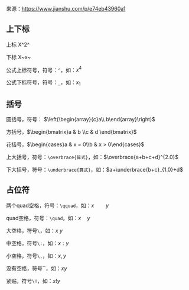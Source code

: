 来源：https://www.jianshu.com/p/e74eb43960a1

## 上下标

上标 X^2^

下标 X~x~

公式上标符号，符号：`^`，如：$x^4$

公式下标符号，符号：`_`，如：$x_1$

## 括号

圆括号，符号： $\left(\begin{array}{c}a\\ b\end{array}\right)$

方括号，$\begin{bmatrix}a & b \\c & d \end{bmatrix}$

花括号，$\begin{cases}a & x = 0\\b & x > 0\end{cases}$

上大括号，符号：`\overbrace{算式}`，如：$\overbrace{a+b+c+d}^{2.0}$

下大括号，符号：`\underbrace{算式}`，如：$a+\underbrace{b+c}_{1.0}+d$

## 占位符

两个quad空格，符号：`\qquad`，如：$x \qquad y$

quad空格，符号：`\quad`，如：$x \quad y$

大空格，符号`\`，如：$x \  y$

中空格，符号`\:`，如：$x : y$

小空格，符号`\,`，如：$x , y$

没有空格，符号``，如：$xy$

紧贴，符号`\!`，如：$x ! y$

